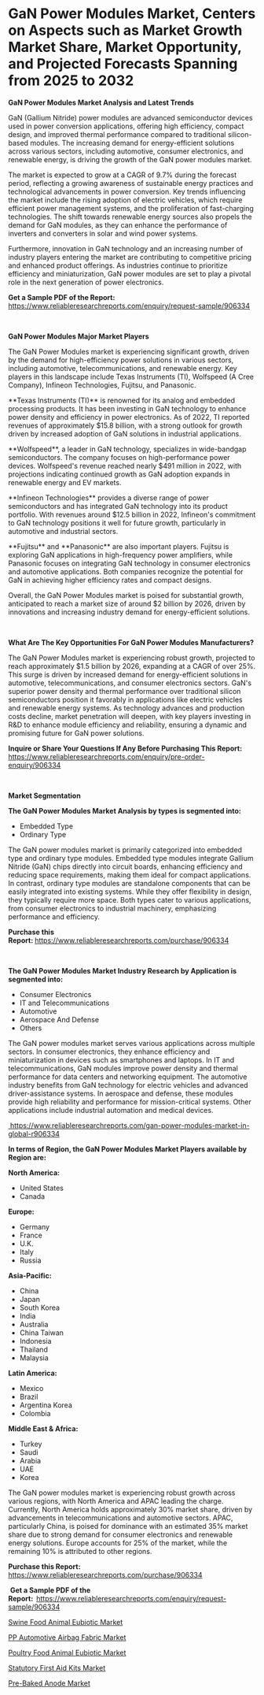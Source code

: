 <p><h1>GaN Power Modules Market, Centers on Aspects such as Market Growth Market Share, Market Opportunity, and Projected Forecasts Spanning from 2025 to 2032</h1></p><p><strong>GaN Power Modules Market Analysis and Latest Trends</strong></p>
<p><p>GaN (Gallium Nitride) power modules are advanced semiconductor devices used in power conversion applications, offering high efficiency, compact design, and improved thermal performance compared to traditional silicon-based modules. The increasing demand for energy-efficient solutions across various sectors, including automotive, consumer electronics, and renewable energy, is driving the growth of the GaN power modules market. </p><p>The market is expected to grow at a CAGR of 9.7% during the forecast period, reflecting a growing awareness of sustainable energy practices and technological advancements in power conversion. Key trends influencing the market include the rising adoption of electric vehicles, which require efficient power management systems, and the proliferation of fast-charging technologies. The shift towards renewable energy sources also propels the demand for GaN modules, as they can enhance the performance of inverters and converters in solar and wind power systems.</p><p>Furthermore, innovation in GaN technology and an increasing number of industry players entering the market are contributing to competitive pricing and enhanced product offerings. As industries continue to prioritize efficiency and miniaturization, GaN power modules are set to play a pivotal role in the next generation of power electronics.</p></p>
<p><strong>Get a Sample PDF of the Report:&nbsp;</strong> <a href="https://www.reliableresearchreports.com/enquiry/request-sample/906334?utm_campaign=102&utm_medium=2&utm_source=Github&utm_content=ia&utm_term=21032025&utm_id=gan-power-modules">https://www.reliableresearchreports.com/enquiry/request-sample/906334</a></p>
<p>&nbsp;</p>
<p><strong>GaN Power Modules Major Market Players</strong></p>
<p><p>The GaN Power Modules market is experiencing significant growth, driven by the demand for high-efficiency power solutions in various sectors, including automotive, telecommunications, and renewable energy. Key players in this landscape include Texas Instruments (TI), Wolfspeed (A Cree Company), Infineon Technologies, Fujitsu, and Panasonic.</p><p>**Texas Instruments (TI)** is renowned for its analog and embedded processing products. It has been investing in GaN technology to enhance power density and efficiency in power electronics. As of 2022, TI reported revenues of approximately $15.8 billion, with a strong outlook for growth driven by increased adoption of GaN solutions in industrial applications.</p><p>**Wolfspeed**, a leader in GaN technology, specializes in wide-bandgap semiconductors. The company focuses on high-performance power devices. Wolfspeed's revenue reached nearly $491 million in 2022, with projections indicating continued growth as GaN adoption expands in renewable energy and EV markets.</p><p>**Infineon Technologies** provides a diverse range of power semiconductors and has integrated GaN technology into its product portfolio. With revenues around $12.5 billion in 2022, Infineon's commitment to GaN technology positions it well for future growth, particularly in automotive and industrial sectors.</p><p>**Fujitsu** and **Panasonic** are also important players. Fujitsu is exploring GaN applications in high-frequency power amplifiers, while Panasonic focuses on integrating GaN technology in consumer electronics and automotive applications. Both companies recognize the potential for GaN in achieving higher efficiency rates and compact designs.</p><p>Overall, the GaN Power Modules market is poised for substantial growth, anticipated to reach a market size of around $2 billion by 2026, driven by innovations and increasing industry demand for energy-efficient solutions.</p></p>
<p>&nbsp;</p>
<p><strong>What Are The Key Opportunities For GaN Power Modules Manufacturers?</strong></p>
<p><p>The GaN Power Modules market is experiencing robust growth, projected to reach approximately $1.5 billion by 2026, expanding at a CAGR of over 25%. This surge is driven by increased demand for energy-efficient solutions in automotive, telecommunications, and consumer electronics sectors. GaN's superior power density and thermal performance over traditional silicon semiconductors position it favorably in applications like electric vehicles and renewable energy systems. As technology advances and production costs decline, market penetration will deepen, with key players investing in R&D to enhance module efficiency and reliability, ensuring a dynamic and promising future for GaN power solutions.</p></p>
<p><strong>Inquire or Share Your Questions If Any Before Purchasing This Report:</strong> <a href="https://www.reliableresearchreports.com/enquiry/pre-order-enquiry/906334?utm_campaign=102&utm_medium=2&utm_source=Github&utm_content=ia&utm_term=21032025&utm_id=gan-power-modules">https://www.reliableresearchreports.com/enquiry/pre-order-enquiry/906334</a></p>
<p>&nbsp;</p>
<p><strong>Market Segmentation</strong></p>
<p><strong>The GaN Power Modules Market Analysis by types is segmented into:</strong></p>
<p><ul><li>Embedded Type</li><li>Ordinary Type</li></ul></p>
<p><p>The GaN power modules market is primarily categorized into embedded type and ordinary type modules. Embedded type modules integrate Gallium Nitride (GaN) chips directly into circuit boards, enhancing efficiency and reducing space requirements, making them ideal for compact applications. In contrast, ordinary type modules are standalone components that can be easily integrated into existing systems. While they offer flexibility in design, they typically require more space. Both types cater to various applications, from consumer electronics to industrial machinery, emphasizing performance and efficiency.</p></p>
<p><strong>Purchase this Report:&nbsp;</strong><a href="https://www.reliableresearchreports.com/purchase/906334?utm_campaign=102&utm_medium=2&utm_source=Github&utm_content=ia&utm_term=21032025&utm_id=gan-power-modules">https://www.reliableresearchreports.com/purchase/906334</a></p>
<p>&nbsp;</p>
<p><strong>The GaN Power Modules Market Industry Research by Application is segmented into:</strong></p>
<p><ul><li>Consumer Electronics</li><li>IT and Telecommunications</li><li>Automotive</li><li>Aerospace And Defense</li><li>Others</li></ul></p>
<p><p>The GaN power modules market serves various applications across multiple sectors. In consumer electronics, they enhance efficiency and miniaturization in devices such as smartphones and laptops. In IT and telecommunications, GaN modules improve power density and thermal performance for data centers and networking equipment. The automotive industry benefits from GaN technology for electric vehicles and advanced driver-assistance systems. In aerospace and defense, these modules provide high reliability and performance for mission-critical systems. Other applications include industrial automation and medical devices.</p></p>
<p><a href="https://www.reliableresearchreports.com/gan-power-modules-market-in-global-r906334?utm_campaign=102&utm_medium=2&utm_source=Github&utm_content=ia&utm_term=21032025&utm_id=gan-power-modules">&nbsp;https://www.reliableresearchreports.com/gan-power-modules-market-in-global-r906334</a></p>
<p><strong>In terms of Region, the GaN Power Modules Market Players available by Region are:</strong></p>
<p>
    <p> <strong> North America: </strong>
        <ul>
            <li>United States</li>
            <li>Canada</li>
        </ul>
        </p> 
    <p> <strong> Europe: </strong>
        <ul>
            <li>Germany</li>
            <li>France</li>
            <li>U.K.</li>
            <li>Italy</li>
            <li>Russia</li>
        </ul>
        </p> 
    <p> <strong> Asia-Pacific: </strong>
        <ul>
            <li>China</li>
            <li>Japan</li>
            <li>South Korea</li>
            <li>India</li>
            <li>Australia</li>
            <li>China Taiwan</li>
            <li>Indonesia</li>
            <li>Thailand</li>
            <li>Malaysia</li>
        </ul>
        </p> 
    <p> <strong> Latin America: </strong>
        <ul>
            <li>Mexico</li>
            <li>Brazil</li>
            <li>Argentina Korea</li>
            <li>Colombia</li>
        </ul>
        </p> 
    <p> <strong> Middle East & Africa: </strong>
        <ul>
            <li>Turkey</li>
            <li>Saudi</li>
            <li>Arabia</li>
            <li>UAE</li>
            <li>Korea</li>
        </ul>
    </p>
    </p>
<p><p>The GaN power modules market is experiencing robust growth across various regions, with North America and APAC leading the charge. Currently, North America holds approximately 30% market share, driven by advancements in telecommunications and automotive sectors. APAC, particularly China, is poised for dominance with an estimated 35% market share due to strong demand for consumer electronics and renewable energy solutions. Europe accounts for 25% of the market, while the remaining 10% is attributed to other regions.</p></p>
<p><strong>Purchase this Report: </strong><a href="https://www.reliableresearchreports.com/purchase/906334?utm_campaign=102&utm_medium=2&utm_source=Github&utm_content=ia&utm_term=21032025&utm_id=gan-power-modules">https://www.reliableresearchreports.com/purchase/906334</a></p>
<p>&nbsp;<strong>Get a Sample PDF of the Report:&nbsp;&nbsp;</strong><a href="https://www.reliableresearchreports.com/enquiry/request-sample/906334?utm_campaign=102&utm_medium=2&utm_source=Github&utm_content=ia&utm_term=21032025&utm_id=gan-power-modules">https://www.reliableresearchreports.com/enquiry/request-sample/906334</a></p>
<p><strong></strong></p>
<p><p><a href="https://github.com/dayaanapis5/Market-Research-Report-List-1/blob/main/swine-food-animal-eubiotic-market.md?utm_campaign=102&utm_medium=2&utm_source=Github&utm_content=ia&utm_term=21032025&utm_id=gan-power-modules">Swine Food Animal Eubiotic Market</a></p><p><a href="https://github.com/vaduzunny/Market-Research-Report-List-1/blob/main/pp-automotive-airbag-fabric-market.md?utm_campaign=102&utm_medium=2&utm_source=Github&utm_content=ia&utm_term=21032025&utm_id=gan-power-modules">PP Automotive Airbag Fabric Market</a></p><p><a href="https://github.com/ubavicachida/Market-Research-Report-List-1/blob/main/poultry-food-animal-eubiotic-market.md?utm_campaign=102&utm_medium=2&utm_source=Github&utm_content=ia&utm_term=21032025&utm_id=gan-power-modules">Poultry Food Animal Eubiotic Market</a></p><p><a href="https://github.com/daleogrando/Market-Research-Report-List-1/blob/main/statutory-first-aid-kits-market.md?utm_campaign=102&utm_medium=2&utm_source=Github&utm_content=ia&utm_term=21032025&utm_id=gan-power-modules">Statutory First Aid Kits Market</a></p><p><a href="https://github.com/gasikcalbos8/Market-Research-Report-List-1/blob/main/pre-baked-anode-market.md?utm_campaign=102&utm_medium=2&utm_source=Github&utm_content=ia&utm_term=21032025&utm_id=gan-power-modules">Pre-Baked Anode Market</a></p></p>